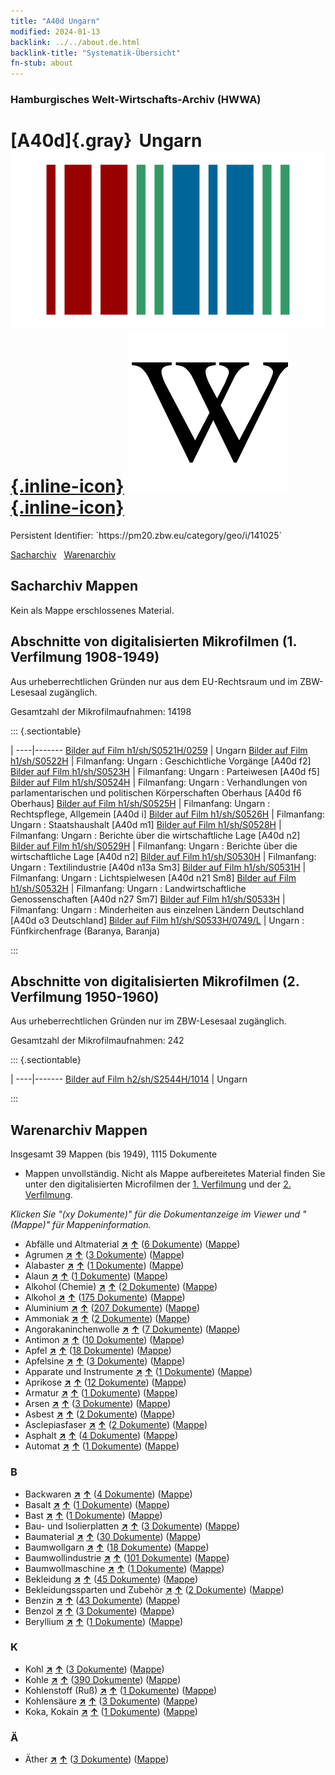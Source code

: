 ```yaml
---
title: "A40d Ungarn"
modified: 2024-01-13
backlink: ../../about.de.html
backlink-title: "Systematik-Übersicht"
fn-stub: about
---
```


### Hamburgisches Welt-Wirtschafts-Archiv (HWWA)

# [A40d]{.gray}&#8201; Ungarn &#160; [![Wikidata](/images/Wikidata-logo.svg "Wikidata"){.inline-icon}](http://www.wikidata.org/entity/Q28) [![Wikipedia](/images/Wikipedia-W.svg "Wikipedia"){.inline-icon}](https://de.wikipedia.org/wiki/Ungarn)

<div class="hint">Persistent Identifier: `https://pm20.zbw.eu/category/geo/i/141025`</div>




[Sacharchiv](#sacharchiv-mappen) &#160; [Warenarchiv](#warenarchiv-mappen)





## Sacharchiv Mappen








Kein als Mappe erschlossenes Material.



<a id="filmsections" />

## Abschnitte von digitalisierten Mikrofilmen (1. Verfilmung 1908-1949)

<p>Aus urheberrechtlichen Gründen nur aus dem EU-Rechtsraum und im ZBW-Lesesaal zugänglich.</p>


<p>Gesamtzahl der Mikrofilmaufnahmen: 14198</p>





::: {.sectiontable}

 | 
----|-------
<a class="btn" href="https://pm20.zbw.eu/film/h1/sh/S0521H/0259" rel="nofollow">Bilder auf Film h1/sh/S0521H/0259</a> | Ungarn
<a class="btn" href="https://pm20.zbw.eu/film/h1/sh/S0522H" rel="nofollow">Bilder auf Film h1/sh/S0522H</a> | Filmanfang: Ungarn : Geschichtliche Vorgänge [A40d f2]
<a class="btn" href="https://pm20.zbw.eu/film/h1/sh/S0523H" rel="nofollow">Bilder auf Film h1/sh/S0523H</a> | Filmanfang: Ungarn : Parteiwesen [A40d f5]
<a class="btn" href="https://pm20.zbw.eu/film/h1/sh/S0524H" rel="nofollow">Bilder auf Film h1/sh/S0524H</a> | Filmanfang: Ungarn : Verhandlungen von parlamentarischen und politischen Körperschaften Oberhaus [A40d f6 Oberhaus]
<a class="btn" href="https://pm20.zbw.eu/film/h1/sh/S0525H" rel="nofollow">Bilder auf Film h1/sh/S0525H</a> | Filmanfang: Ungarn : Rechtspflege, Allgemein [A40d i]
<a class="btn" href="https://pm20.zbw.eu/film/h1/sh/S0526H" rel="nofollow">Bilder auf Film h1/sh/S0526H</a> | Filmanfang: Ungarn : Staatshaushalt [A40d m1]
<a class="btn" href="https://pm20.zbw.eu/film/h1/sh/S0528H" rel="nofollow">Bilder auf Film h1/sh/S0528H</a> | Filmanfang: Ungarn : Berichte über die wirtschaftliche Lage [A40d n2]
<a class="btn" href="https://pm20.zbw.eu/film/h1/sh/S0529H" rel="nofollow">Bilder auf Film h1/sh/S0529H</a> | Filmanfang: Ungarn : Berichte über die wirtschaftliche Lage [A40d n2]
<a class="btn" href="https://pm20.zbw.eu/film/h1/sh/S0530H" rel="nofollow">Bilder auf Film h1/sh/S0530H</a> | Filmanfang: Ungarn : Textilindustrie [A40d n13a Sm3]
<a class="btn" href="https://pm20.zbw.eu/film/h1/sh/S0531H" rel="nofollow">Bilder auf Film h1/sh/S0531H</a> | Filmanfang: Ungarn : Lichtspielwesen [A40d n21 Sm8]
<a class="btn" href="https://pm20.zbw.eu/film/h1/sh/S0532H" rel="nofollow">Bilder auf Film h1/sh/S0532H</a> | Filmanfang: Ungarn : Landwirtschaftliche Genossenschaften [A40d n27 Sm7]
<a class="btn" href="https://pm20.zbw.eu/film/h1/sh/S0533H" rel="nofollow">Bilder auf Film h1/sh/S0533H</a> | Filmanfang: Ungarn : Minderheiten aus einzelnen Ländern Deutschland [A40d o3 Deutschland]
<a class="btn" href="https://pm20.zbw.eu/film/h1/sh/S0533H/0749/L" rel="nofollow">Bilder auf Film h1/sh/S0533H/0749/L</a> | Ungarn : Fünfkirchenfrage (Baranya, Baranja)


:::




## Abschnitte von digitalisierten Mikrofilmen (2. Verfilmung 1950-1960)

<p>Aus urheberrechtlichen Gründen nur im ZBW-Lesesaal zugänglich.</p>


<p>Gesamtzahl der Mikrofilmaufnahmen: 242</p>





::: {.sectiontable}

 | 
----|-------
<a class="btn" href="https://pm20.zbw.eu/film/h2/sh/S2544H/1014" rel="nofollow">Bilder auf Film h2/sh/S2544H/1014</a> | Ungarn


:::














## Warenarchiv Mappen










Insgesamt 39 Mappen (bis 1949), 1115 Dokumente
- Mappen unvollständig.  Nicht als Mappe aufbereitetes Material finden Sie
unter den digitalisierten Microfilmen der [1. Verfilmung](/film/h1_wa.de.html)
und der [2. Verfilmung](/film/h2_wa.de.html).

_Klicken Sie "(xy Dokumente)" für die Dokumentanzeige im Viewer und "(Mappe)" für Mappeninformation._



- Abfälle und Altmaterial [**&nearr;**](../../../ware/i/141942/about.de.html "Abfälle und Altmaterial (XXX in der ganzen Welt)") [**&uarr;**](../../../ware/about.de.html#PRB01-01 "Warensystematik") (<a href="https://pm20.zbw.eu/iiifview/folder/wa/141942,141025" title="über: Abfälle und Altmaterial : Ungarn" target="_blank">6 Dokumente</a>) ([Mappe](../../../../folder/wa/1419xx/141942/1410xx/141025/about.de.html))
- Agrumen [**&nearr;**](../../../ware/i/141948/about.de.html "Agrumen (XXX in der ganzen Welt)") [**&uarr;**](../../../ware/about.de.html#PLW04-Zs "Warensystematik") (<a href="https://pm20.zbw.eu/iiifview/folder/wa/141948,141025" title="über: Agrumen : Ungarn" target="_blank">3 Dokumente</a>) ([Mappe](../../../../folder/wa/1419xx/141948/1410xx/141025/about.de.html))
- Alabaster [**&nearr;**](../../../ware/i/141953/about.de.html "Alabaster (XXX in der ganzen Welt)") [**&uarr;**](../../../ware/about.de.html#PID23-Gi01 "Warensystematik") (<a href="https://pm20.zbw.eu/iiifview/folder/wa/141953,141025" title="über: Alabaster : Ungarn" target="_blank">1 Dokumente</a>) ([Mappe](../../../../folder/wa/1419xx/141953/1410xx/141025/about.de.html))
- Alaun [**&nearr;**](../../../ware/i/141956/about.de.html "Alaun (XXX in der ganzen Welt)") [**&uarr;**](../../../ware/about.de.html#PID13-Pm02 "Warensystematik") (<a href="https://pm20.zbw.eu/iiifview/folder/wa/141956,141025" title="über: Alaun : Ungarn" target="_blank">1 Dokumente</a>) ([Mappe](../../../../folder/wa/1419xx/141956/1410xx/141025/about.de.html))
- Alkohol (Chemie) [**&nearr;**](../../../ware/i/163481/about.de.html "Alkohol (Chemie) (XXX in der ganzen Welt)") [**&uarr;**](../../../ware/about.de.html#PID13-Ko02 "Warensystematik") (<a href="https://pm20.zbw.eu/iiifview/folder/wa/163481,141025" title="über: Alkohol (Chemie) : Ungarn" target="_blank">2 Dokumente</a>) ([Mappe](../../../../folder/wa/1634xx/163481/1410xx/141025/about.de.html))
- Alkohol [**&nearr;**](../../../ware/i/141966/about.de.html "Alkohol (XXX in der ganzen Welt)") [**&uarr;**](../../../ware/about.de.html#PID20.02-Sp "Warensystematik") (<a href="https://pm20.zbw.eu/iiifview/folder/wa/141966,141025" title="über: Alkohol : Ungarn" target="_blank">175 Dokumente</a>) ([Mappe](../../../../folder/wa/1419xx/141966/1410xx/141025/about.de.html))
- Aluminium [**&nearr;**](../../../ware/i/141969/about.de.html "Aluminium (XXX in der ganzen Welt)") [**&uarr;**](../../../ware/about.de.html#PID07.01-Lm01 "Warensystematik") (<a href="https://pm20.zbw.eu/iiifview/folder/wa/141969,141025" title="über: Aluminium : Ungarn" target="_blank">207 Dokumente</a>) ([Mappe](../../../../folder/wa/1419xx/141969/1410xx/141025/about.de.html))
- Ammoniak [**&nearr;**](../../../ware/i/165930/about.de.html "Ammoniak (XXX in der ganzen Welt)") [**&uarr;**](../../../ware/about.de.html#PID13-Du01 "Warensystematik") (<a href="https://pm20.zbw.eu/iiifview/folder/wa/165930,141025" title="über: Ammoniak : Ungarn" target="_blank">2 Dokumente</a>) ([Mappe](../../../../folder/wa/1659xx/165930/1410xx/141025/about.de.html))
- Angorakaninchenwolle [**&nearr;**](../../../ware/i/141972/about.de.html "Angorakaninchenwolle (XXX in der ganzen Welt)") [**&uarr;**](../../../ware/about.de.html#PLW05-Wo01 "Warensystematik") (<a href="https://pm20.zbw.eu/iiifview/folder/wa/141972,141025" title="über: Angorakaninchenwolle : Ungarn" target="_blank">7 Dokumente</a>) ([Mappe](../../../../folder/wa/1419xx/141972/1410xx/141025/about.de.html))
- Antimon [**&nearr;**](../../../ware/i/141977/about.de.html "Antimon (XXX in der ganzen Welt)") [**&uarr;**](../../../ware/about.de.html#PID07.01-Hm01 "Warensystematik") (<a href="https://pm20.zbw.eu/iiifview/folder/wa/141977,141025" title="über: Antimon : Ungarn" target="_blank">10 Dokumente</a>) ([Mappe](../../../../folder/wa/1419xx/141977/1410xx/141025/about.de.html))
- Apfel [**&nearr;**](../../../ware/i/141980/about.de.html "Apfel (XXX in der ganzen Welt)") [**&uarr;**](../../../ware/about.de.html#PLW04-Ob01 "Warensystematik") (<a href="https://pm20.zbw.eu/iiifview/folder/wa/141980,141025" title="über: Apfel : Ungarn" target="_blank">18 Dokumente</a>) ([Mappe](../../../../folder/wa/1419xx/141980/1410xx/141025/about.de.html))
- Apfelsine [**&nearr;**](../../../ware/i/141981/about.de.html "Apfelsine (XXX in der ganzen Welt)") [**&uarr;**](../../../ware/about.de.html#PLW04-Zs01 "Warensystematik") (<a href="https://pm20.zbw.eu/iiifview/folder/wa/141981,141025" title="über: Apfelsine : Ungarn" target="_blank">3 Dokumente</a>) ([Mappe](../../../../folder/wa/1419xx/141981/1410xx/141025/about.de.html))
- Apparate und Instrumente [**&nearr;**](../../../ware/i/141985/about.de.html "Apparate und Instrumente (XXX in der ganzen Welt)") [**&uarr;**](../../../ware/about.de.html#PID08-Ap "Warensystematik") (<a href="https://pm20.zbw.eu/iiifview/folder/wa/141985,141025" title="über: Apparate und Instrumente : Ungarn" target="_blank">1 Dokumente</a>) ([Mappe](../../../../folder/wa/1419xx/141985/1410xx/141025/about.de.html))
- Aprikose [**&nearr;**](../../../ware/i/142001/about.de.html "Aprikose (XXX in der ganzen Welt)") [**&uarr;**](../../../ware/about.de.html#PLW04-Zs02 "Warensystematik") (<a href="https://pm20.zbw.eu/iiifview/folder/wa/142001,141025" title="über: Aprikose : Ungarn" target="_blank">12 Dokumente</a>) ([Mappe](../../../../folder/wa/1420xx/142001/1410xx/141025/about.de.html))
- Armatur [**&nearr;**](../../../ware/i/142004/about.de.html "Armatur (XXX in der ganzen Welt)") [**&uarr;**](../../../ware/about.de.html#PID08-Ar "Warensystematik") (<a href="https://pm20.zbw.eu/iiifview/folder/wa/142004,141025" title="über: Armatur : Ungarn" target="_blank">1 Dokumente</a>) ([Mappe](../../../../folder/wa/1420xx/142004/1410xx/141025/about.de.html))
- Arsen [**&nearr;**](../../../ware/i/142006/about.de.html "Arsen (XXX in der ganzen Welt)") [**&uarr;**](../../../ware/about.de.html#PID07.01-Hm02 "Warensystematik") (<a href="https://pm20.zbw.eu/iiifview/folder/wa/142006,141025" title="über: Arsen : Ungarn" target="_blank">3 Dokumente</a>) ([Mappe](../../../../folder/wa/1420xx/142006/1410xx/141025/about.de.html))
- Asbest [**&nearr;**](../../../ware/i/142014/about.de.html "Asbest (XXX in der ganzen Welt)") [**&uarr;**](../../../ware/about.de.html#PID23-As "Warensystematik") (<a href="https://pm20.zbw.eu/iiifview/folder/wa/142014,141025" title="über: Asbest : Ungarn" target="_blank">2 Dokumente</a>) ([Mappe](../../../../folder/wa/1420xx/142014/1410xx/141025/about.de.html))
- Asclepiasfaser [**&nearr;**](../../../ware/i/142013/about.de.html "Asclepiasfaser (XXX in der ganzen Welt)") [**&uarr;**](../../../ware/about.de.html#PID19-Nf06 "Warensystematik") (<a href="https://pm20.zbw.eu/iiifview/folder/wa/142013,141025" title="über: Asclepiasfaser : Ungarn" target="_blank">2 Dokumente</a>) ([Mappe](../../../../folder/wa/1420xx/142013/1410xx/141025/about.de.html))
- Asphalt [**&nearr;**](../../../ware/i/142016/about.de.html "Asphalt (XXX in der ganzen Welt)") [**&uarr;**](../../../ware/about.de.html#PID22-Bd01 "Warensystematik") (<a href="https://pm20.zbw.eu/iiifview/folder/wa/142016,141025" title="über: Asphalt : Ungarn" target="_blank">4 Dokumente</a>) ([Mappe](../../../../folder/wa/1420xx/142016/1410xx/141025/about.de.html))
- Automat [**&nearr;**](../../../ware/i/142020/about.de.html "Automat (XXX in der ganzen Welt)") [**&uarr;**](../../../ware/about.de.html#PID08-Au "Warensystematik") (<a href="https://pm20.zbw.eu/iiifview/folder/wa/142020,141025" title="über: Automat : Ungarn" target="_blank">1 Dokumente</a>) ([Mappe](../../../../folder/wa/1420xx/142020/1410xx/141025/about.de.html))

### B

- Backwaren [**&nearr;**](../../../ware/i/142026/about.de.html "Backwaren (XXX in der ganzen Welt)") [**&uarr;**](../../../ware/about.de.html#PID20-Ba "Warensystematik") (<a href="https://pm20.zbw.eu/iiifview/folder/wa/142026,141025" title="über: Backwaren : Ungarn" target="_blank">4 Dokumente</a>) ([Mappe](../../../../folder/wa/1420xx/142026/1410xx/141025/about.de.html))
- Basalt [**&nearr;**](../../../ware/i/142046/about.de.html "Basalt (XXX in der ganzen Welt)") [**&uarr;**](../../../ware/about.de.html#PID23-Na01 "Warensystematik") (<a href="https://pm20.zbw.eu/iiifview/folder/wa/142046,141025" title="über: Basalt : Ungarn" target="_blank">1 Dokumente</a>) ([Mappe](../../../../folder/wa/1420xx/142046/1410xx/141025/about.de.html))
- Bast [**&nearr;**](../../../ware/i/142048/about.de.html "Bast (XXX in der ganzen Welt)") [**&uarr;**](../../../ware/about.de.html#PID19-Nf01 "Warensystematik") (<a href="https://pm20.zbw.eu/iiifview/folder/wa/142048,141025" title="über: Bast : Ungarn" target="_blank">1 Dokumente</a>) ([Mappe](../../../../folder/wa/1420xx/142048/1410xx/141025/about.de.html))
- Bau- und Isolierplatten [**&nearr;**](../../../ware/i/142083/about.de.html "Bau- und Isolierplatten (XXX in der ganzen Welt)") [**&uarr;**](../../../ware/about.de.html#PID22-Bf01 "Warensystematik") (<a href="https://pm20.zbw.eu/iiifview/folder/wa/142083,141025" title="über: Bau- und Isolierplatten : Ungarn" target="_blank">3 Dokumente</a>) ([Mappe](../../../../folder/wa/1420xx/142083/1410xx/141025/about.de.html))
- Baumaterial [**&nearr;**](../../../ware/i/142086/about.de.html "Baumaterial (XXX in der ganzen Welt)") [**&uarr;**](../../../ware/about.de.html#PID22-Bs "Warensystematik") (<a href="https://pm20.zbw.eu/iiifview/folder/wa/142086,141025" title="über: Baumaterial : Ungarn" target="_blank">30 Dokumente</a>) ([Mappe](../../../../folder/wa/1420xx/142086/1410xx/141025/about.de.html))
- Baumwollgarn [**&nearr;**](../../../ware/i/196460/about.de.html "Baumwollgarn (XXX in der ganzen Welt)") [**&uarr;**](../../../ware/about.de.html#PID19-Nf02 "Warensystematik") (<a href="https://pm20.zbw.eu/iiifview/folder/wa/196460,141025" title="über: Baumwollgarn : Ungarn" target="_blank">18 Dokumente</a>) ([Mappe](../../../../folder/wa/1964xx/196460/1410xx/141025/about.de.html))
- Baumwollindustrie [**&nearr;**](../../../ware/i/142091/about.de.html "Baumwollindustrie (XXX in der ganzen Welt)") [**&uarr;**](../../../ware/about.de.html#PID19-Bw01 "Warensystematik") (<a href="https://pm20.zbw.eu/iiifview/folder/wa/142091,141025" title="über: Baumwollindustrie : Ungarn" target="_blank">101 Dokumente</a>) ([Mappe](../../../../folder/wa/1420xx/142091/1410xx/141025/about.de.html))
- Baumwollmaschine [**&nearr;**](../../../ware/i/142092/about.de.html "Baumwollmaschine (XXX in der ganzen Welt)") [**&uarr;**](../../../ware/about.de.html#PID08-Ld02 "Warensystematik") (<a href="https://pm20.zbw.eu/iiifview/folder/wa/142092,141025" title="über: Baumwollmaschine : Ungarn" target="_blank">1 Dokumente</a>) ([Mappe](../../../../folder/wa/1420xx/142092/1410xx/141025/about.de.html))
- Bekleidung [**&nearr;**](../../../ware/i/142106/about.de.html "Bekleidung (XXX in der ganzen Welt)") [**&uarr;**](../../../ware/about.de.html#PID19-Bk "Warensystematik") (<a href="https://pm20.zbw.eu/iiifview/folder/wa/142106,141025" title="über: Bekleidung : Ungarn" target="_blank">45 Dokumente</a>) ([Mappe](../../../../folder/wa/1421xx/142106/1410xx/141025/about.de.html))
- Bekleidungssparten und Zubehör [**&nearr;**](../../../ware/i/166456/about.de.html "Bekleidungssparten und Zubehör (XXX in der ganzen Welt)") [**&uarr;**](../../../ware/about.de.html#PID19-Bz "Warensystematik") (<a href="https://pm20.zbw.eu/iiifview/folder/wa/166456,141025" title="über: Bekleidungssparten und Zubehör  : Ungarn" target="_blank">2 Dokumente</a>) ([Mappe](../../../../folder/wa/1664xx/166456/1410xx/141025/about.de.html))
- Benzin [**&nearr;**](../../../ware/i/142108/about.de.html "Benzin (XXX in der ganzen Welt)") [**&uarr;**](../../../ware/about.de.html#PID13.02-Ks02 "Warensystematik") (<a href="https://pm20.zbw.eu/iiifview/folder/wa/142108,141025" title="über: Benzin : Ungarn" target="_blank">43 Dokumente</a>) ([Mappe](../../../../folder/wa/1421xx/142108/1410xx/141025/about.de.html))
- Benzol [**&nearr;**](../../../ware/i/142110/about.de.html "Benzol (XXX in der ganzen Welt)") [**&uarr;**](../../../ware/about.de.html#PID13-Ko04 "Warensystematik") (<a href="https://pm20.zbw.eu/iiifview/folder/wa/142110,141025" title="über: Benzol : Ungarn" target="_blank">3 Dokumente</a>) ([Mappe](../../../../folder/wa/1421xx/142110/1410xx/141025/about.de.html))
- Beryllium [**&nearr;**](../../../ware/i/142103/about.de.html "Beryllium (XXX in der ganzen Welt)") [**&uarr;**](../../../ware/about.de.html#PID07.01-Lm03 "Warensystematik") (<a href="https://pm20.zbw.eu/iiifview/folder/wa/142103,141025" title="über: Beryllium : Ungarn" target="_blank">1 Dokumente</a>) ([Mappe](../../../../folder/wa/1421xx/142103/1410xx/141025/about.de.html))

### K

- Kohl [**&nearr;**](../../../ware/i/143119/about.de.html "Kohl (XXX in der ganzen Welt)") [**&uarr;**](../../../ware/about.de.html#PLW04-Gm08 "Warensystematik") (<a href="https://pm20.zbw.eu/iiifview/folder/wa/143119,141025" title="über: Kohl : Ungarn" target="_blank">3 Dokumente</a>) ([Mappe](../../../../folder/wa/1431xx/143119/1410xx/141025/about.de.html))
- Kohle [**&nearr;**](../../../ware/i/143120/about.de.html "Kohle (XXX in der ganzen Welt)") [**&uarr;**](../../../ware/about.de.html#PRB02.01 "Warensystematik") (<a href="https://pm20.zbw.eu/iiifview/folder/wa/143120,141025" title="über: Kohle : Ungarn" target="_blank">390 Dokumente</a>) ([Mappe](../../../../folder/wa/1431xx/143120/1410xx/141025/about.de.html))
- Kohlenstoff (Ruß) [**&nearr;**](../../../ware/i/143123/about.de.html "Kohlenstoff (Ruß) (XXX in der ganzen Welt)") [**&uarr;**](../../../ware/about.de.html#PRB02.01-Ru "Warensystematik") (<a href="https://pm20.zbw.eu/iiifview/folder/wa/143123,141025" title="über: Kohlenstoff (Ruß) : Ungarn" target="_blank">1 Dokumente</a>) ([Mappe](../../../../folder/wa/1431xx/143123/1410xx/141025/about.de.html))
- Kohlensäure [**&nearr;**](../../../ware/i/143122/about.de.html "Kohlensäure (XXX in der ganzen Welt)") [**&uarr;**](../../../ware/about.de.html#PID13-Sc06 "Warensystematik") (<a href="https://pm20.zbw.eu/iiifview/folder/wa/143122,141025" title="über: Kohlensäure : Ungarn" target="_blank">3 Dokumente</a>) ([Mappe](../../../../folder/wa/1431xx/143122/1410xx/141025/about.de.html))
- Koka, Kokain [**&nearr;**](../../../ware/i/143124/about.de.html "Koka, Kokain (XXX in der ganzen Welt)") [**&uarr;**](../../../ware/about.de.html#PID04-Dr05 "Warensystematik") (<a href="https://pm20.zbw.eu/iiifview/folder/wa/143124,141025" title="über: Koka, Kokain : Ungarn" target="_blank">1 Dokumente</a>) ([Mappe](../../../../folder/wa/1431xx/143124/1410xx/141025/about.de.html))

### Ä

- Äther [**&nearr;**](../../../ware/i/141945/about.de.html "Äther (XXX in der ganzen Welt)") [**&uarr;**](../../../ware/about.de.html#PID13-Ko01 "Warensystematik") (<a href="https://pm20.zbw.eu/iiifview/folder/wa/141945,141025" title="über: Äther : Ungarn" target="_blank">3 Dokumente</a>) ([Mappe](../../../../folder/wa/1419xx/141945/1410xx/141025/about.de.html))




